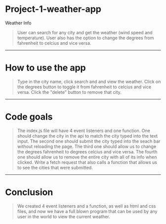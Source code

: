 # Project-1-weather-app
Weather Info
> User can search for any city and get the weather (wind speed and temperature). User also has the option to change the degrees from fahrenheit to celcius and vice versa. 
<hr>

# How to use the app
> Type in the city name, click search and and view the weather. 
> Click on the degrees button to toggle it from fahrenheit to celcius and vice versa. 
> Click the "delete" button to remove that city.
<hr>

# Code goals
> The index.js file will have 4 event listeners and one function. 
> One should change the city in the api to match the city typed into the text input.
> The second one should submit the city typed into the seach bar without reloading the page.
> The third one should allow us to change the degrees fahrenheit to degrees celcius and vice versa.
> The fourth one should allow us to remove the entire city with all of its info when clicked.
> Write a fetch request that also calls a function that allows us to see the cities that were submitted.
<hr>

# Conclusion
> We created 4 event listeners and a function, as well as html and css files, and now we have a full blown program that can be used by any user in the world to view the current weather.


